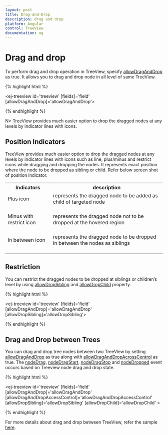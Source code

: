 ```yaml
---
layout: post
title: Drag-and-Drop
description: drag and drop
platform: Angular
control: TreeView
documentation: ug
---
```


# Drag and drop 

To perform drag and drop operation in TreeView, specify [allowDragAndDrop](http://help.syncfusion.com/api/js/ejtreeview#members:allowdraganddrop) as true. It allows you to drag and drop node in all level of same TreeView.


 {% highlight html %} 
 
 <ej-treeview id='treeview' [fields]='field' [allowDragAndDrop]='allowDragAndDrop'>
 </ej-treeview>

  {% endhighlight %}

N> TreeView provides much easier option to drop the dragged nodes at any levels by indicator lines with icons.

## Position Indicators

TreeView provides much easier option to drop the dragged nodes at any levels by indicator lines with icons such as line, plus/minus and restrict icons while dragging and dropping the nodes. It represents exact position where the node to be dropped as sibling or child. Refer below screen shot of position indicator.

<table>
<tr>
<th>
Indicators</th><th>
description</th></tr>
<tr>
<td>
Plus icon<br/><br/></td><td>
represents the dragged node to be added as child of targeted node<br/><br/></td></tr>
<tr>
<td>
Minus with restrict icon<br/><br/></td><td>
represents the dragged node not to be dropped at the hovered region<br/><br/></td></tr>
<tr>
<td>
In between icon<br/><br/></td><td>
represents the dragged node to be dropped in between the nodes as siblings<br/><br/></td></tr>
</table>

## Restriction

You can restrict the dragged nodes to be dropped at siblings or children’s level by using [allowDropSibling](http://help.syncfusion.com/api/js/ejtreeview#members:allowdropsibling) and [allowDropChild](http://help.syncfusion.com/api/js/ejtreeview#members:allowdropchild) property.

 {% highlight html %} 
 
 <ej-treeview id='treeview' [fields]='field' [allowDragAndDrop]='allowDragAndDrop' 
   [allowDropSibling]='allowDropSibling'>
 </ej-treeview>

  {% endhighlight %}

## Drag and Drop between Trees

You can drag and drop tree nodes between two TreeView by setting [allowDragAndDrop](https://help.syncfusion.com/api/angular/ejtreeview#members:allowdraganddrop) as true along with [allowDragAndDropAcrossControl](https://help.syncfusion.com/api/angular/ejtreeview#members:allowdraganddropacrosscontrol) as true.
The [nodeDrag](https://help.syncfusion.com/api/angular/ejtreeview#events:nodedrag), [nodeDragStart](https://help.syncfusion.com/api/angular/ejtreeview#events:nodedragstart), [nodeDragStop](https://help.syncfusion.com/api/angular/ejtreeview#events:nodedragstop) and 
[nodeDropped](https://help.syncfusion.com/api/angular/ejtreeview#events:nodedropped) event occurs based on Treeview node drag and drop state.


{% highlight html %} 
 
 <ej-treeview id='treeview' [fields]='field' [allowDragAndDrop]='allowDragAndDrop' 
   [allowDragAndDropAccessControl]='allowDragAndDropAccessControl' 
   [allowDropSibling]='allowDropSibling' 
   [allowDropChild]='allowDropChild' >
 </ej-treeview>

{% endhighlight %}

For more details about drag and drop between TreeView, refer the sample [here](http://jsplayground.syncfusion.com/40z0fek2#). 


